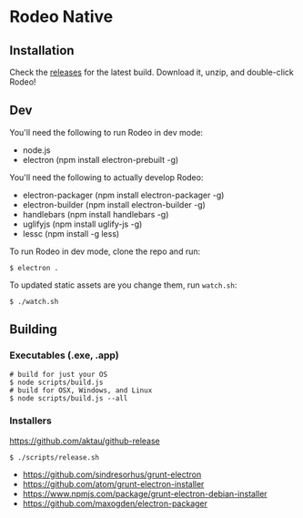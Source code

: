 # Rodeo Native

## Installation
Check the [releases](https://github.com/yhat/rodeo-native/releases) for the latest build. Download it, unzip, and double-click Rodeo!

## Dev
You'll need the following to run Rodeo in dev mode:
- node.js
- electron (npm install electron-prebuilt -g)

You'll need the following to actually develop Rodeo:
- electron-packager (npm install electron-packager -g)
- electron-builder (npm install electron-builder -g)
- handlebars (npm install handlebars -g)
- uglifyjs (npm install uglify-js -g)
- lessc (npm install -g less)

To run Rodeo in dev mode, clone the repo and run:
```
$ electron .
```

To updated static assets are you change them, run `watch.sh`:

```
$ ./watch.sh
```

## Building

### Executables (.exe, .app)
```
# build for just your OS
$ node scripts/build.js
# build for OSX, Windows, and Linux
$ node scripts/build.js --all
```

### Installers
https://github.com/aktau/github-release
```
$ ./scripts/release.sh
```

- https://github.com/sindresorhus/grunt-electron
- https://github.com/atom/grunt-electron-installer
- https://www.npmjs.com/package/grunt-electron-debian-installer
- https://github.com/maxogden/electron-packager

